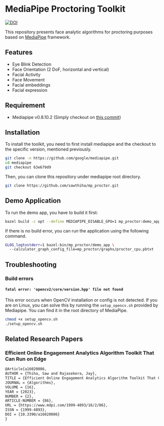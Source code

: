 # MediaPipe Proctoring Toolkit

[![DOI](https://zenodo.org/badge/592611238.svg)](https://zenodo.org/badge/latestdoi/592611238)

This repository presents face analytic algorithms for proctoring purposes based on [MediaPipe](https://github.com/google/mediapipe.git) framework.

## Features
- Eye Blink Detection
- Face Orientation (2 DoF, horizontal and vertical)
- Facial Activity
- Face Movement
- Facial embeddings
- Facial expression

## Requirement
- Mediapipe v0.8.10.2 (Simply checkout on [this commit](https://github.com/google/mediapipe/commit/63e679d9))

## Installation
To install the toolkit, you need to first install mediapipe and the checkout to the specific version, mentioned previously.
```bash
git clone -n https://github.com/google/mediapipe.git
cd mediapipe
git checkout 63e679d9
```
Then, you can clone this repository under mediapipe root directory.
```sh
git clone https://github.com/sawthiha/mp_proctor.git
```

## Demo Application
To run the demo app, you have to build it first:
```sh
bazel build -c opt --define MEDIAPIPE_DISABLE_GPU=1 mp_proctor:demo_app
```
If there is no build error, you can run the application using the following command.
```sh
GLOG_logtostderr=1 bazel-bin/mp_proctor/demo_app \                     
  --calculator_graph_config_file=mp_proctor/graphs/proctor_cpu.pbtxt
```

## Troubleshooting

### Build errors
#### `fatal error: 'opencv2/core/version.hpp' file not found`
This error occurs when OpenCV installation or config is not detected. If you are on Linux, you can solve this by running the `setup_opencv.sh` provided by Mediapipe. You can find it in the root directory of MediaPipe.
```sh
chmod +x setup_opencv.sh
./setup_opencv.sh
```

## Related Research Papers
### Efficient Online Engagement Analytics Algorithm Toolkit That Can Run on Edge
```txt
@Article{a16020086,
AUTHOR = {Thiha, Saw and Rajasekera, Jay},
TITLE = {Efficient Online Engagement Analytics Algorithm Toolkit That Can Run on Edge},
JOURNAL = {Algorithms},
VOLUME = {16},
YEAR = {2023},
NUMBER = {2},
ARTICLE-NUMBER = {86},
URL = {https://www.mdpi.com/1999-4893/16/2/86},
ISSN = {1999-4893},
DOI = {10.3390/a16020086}
}
```